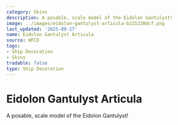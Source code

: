 ```yaml
---
category: Skins
description: A posable, scale model of the Eidolon Gantulyst!
image: ../images/eidolon-gantulyst-articula-b225230dcf.png
last_updated: '2025-09-17'
name: Eidolon Gantulyst Articula
source: WFCD
tags:
- Ship Decoration
- Skins
tradable: false
type: Ship Decoration
---
```


# Eidolon Gantulyst Articula

A posable, scale model of the Eidolon Gantulyst!


